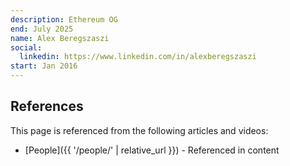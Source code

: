```yaml
---
description: Ethereum OG
end: July 2025
name: Alex Beregszaszi
social:
  linkedin: https://www.linkedin.com/in/alexberegszaszi
start: Jan 2016
---
```


## References

This page is referenced from the following articles and videos:

- [People]({{ '/people/' | relative_url }}) - Referenced in content